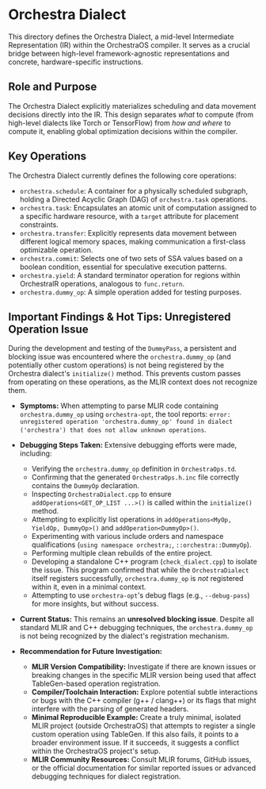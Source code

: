 # Orchestra Dialect

This directory defines the Orchestra Dialect, a mid-level Intermediate Representation (IR) within the OrchestraOS compiler. It serves as a crucial bridge between high-level framework-agnostic representations and concrete, hardware-specific instructions.

## Role and Purpose

The Orchestra Dialect explicitly materializes scheduling and data movement decisions directly into the IR. This design separates *what* to compute (from high-level dialects like Torch or TensorFlow) from *how and where* to compute it, enabling global optimization decisions within the compiler.

## Key Operations

The Orchestra Dialect currently defines the following core operations:

*   `orchestra.schedule`: A container for a physically scheduled subgraph, holding a Directed Acyclic Graph (DAG) of `orchestra.task` operations.
*   `orchestra.task`: Encapsulates an atomic unit of computation assigned to a specific hardware resource, with a `target` attribute for placement constraints.
*   `orchestra.transfer`: Explicitly represents data movement between different logical memory spaces, making communication a first-class optimizable operation.
*   `orchestra.commit`: Selects one of two sets of SSA values based on a boolean condition, essential for speculative execution patterns.
*   `orchestra.yield`: A standard terminator operation for regions within OrchestraIR operations, analogous to `func.return`.
*   `orchestra.dummy_op`: A simple operation added for testing purposes.

## Important Findings & Hot Tips: Unregistered Operation Issue

During the development and testing of the `DummyPass`, a persistent and blocking issue was encountered where the `orchestra.dummy_op` (and potentially other custom operations) is not being registered by the Orchestra dialect's `initialize()` method. This prevents custom passes from operating on these operations, as the MLIR context does not recognize them.

*   **Symptoms:** When attempting to parse MLIR code containing `orchestra.dummy_op` using `orchestra-opt`, the tool reports: `error: unregistered operation 'orchestra.dummy_op' found in dialect ('orchestra') that does not allow unknown operations`.

*   **Debugging Steps Taken:** Extensive debugging efforts were made, including:
    *   Verifying the `orchestra.dummy_op` definition in `OrchestraOps.td`.
    *   Confirming that the generated `OrchestraOps.h.inc` file correctly contains the `DummyOp` declaration.
    *   Inspecting `OrchestraDialect.cpp` to ensure `addOperations<GET_OP_LIST ...>()` is called within the `initialize()` method.
    *   Attempting to explicitly list operations in `addOperations<MyOp, YieldOp, DummyOp>()` and `addOperation<DummyOp>()`.
    *   Experimenting with various include orders and namespace qualifications (`using namespace orchestra;`, `::orchestra::DummyOp`).
    *   Performing multiple clean rebuilds of the entire project.
    *   Developing a standalone C++ program (`check_dialect.cpp`) to isolate the issue. This program confirmed that while the `OrchestraDialect` itself registers successfully, `orchestra.dummy_op` is *not* registered within it, even in a minimal context.
    *   Attempting to use `orchestra-opt`'s debug flags (e.g., `--debug-pass`) for more insights, but without success.

*   **Current Status:** This remains an **unresolved blocking issue**. Despite all standard MLIR and C++ debugging techniques, the `orchestra.dummy_op` is not being recognized by the dialect's registration mechanism.

*   **Recommendation for Future Investigation:**
    *   **MLIR Version Compatibility:** Investigate if there are known issues or breaking changes in the specific MLIR version being used that affect TableGen-based operation registration.
    *   **Compiler/Toolchain Interaction:** Explore potential subtle interactions or bugs with the C++ compiler (g++ / clang++) or its flags that might interfere with the parsing of generated headers.
    *   **Minimal Reproducible Example:** Create a truly minimal, isolated MLIR project (outside OrchestraOS) that attempts to register a single custom operation using TableGen. If this also fails, it points to a broader environment issue. If it succeeds, it suggests a conflict within the OrchestraOS project's setup.
    *   **MLIR Community Resources:** Consult MLIR forums, GitHub issues, or the official documentation for similar reported issues or advanced debugging techniques for dialect registration.